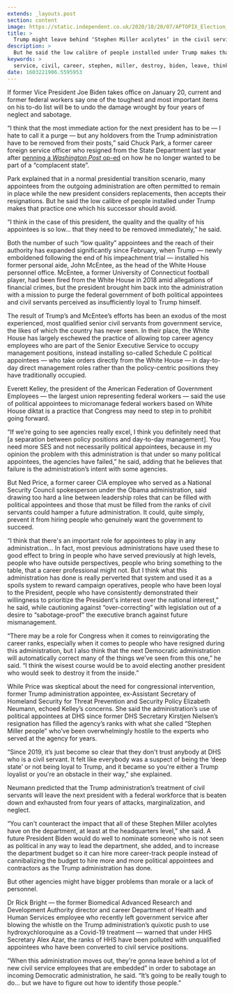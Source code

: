 ```yaml
--- 
extends: _layouts.post 
section: content 
image: https://static.independent.co.uk/2020/10/20/07/APTOPIX_Election_2020_Trump_40276.jpg 
title: > 
  Trump might leave behind ‘Stephen Miller acolytes’ in the civil service to destroy a Biden administration from the inside 
description: > 
  But he said the low calibre of people installed under Trump makes that practice one which his successor should avoid.You need more SES and not necessarily political appointees, because in my opinion the problem with this administration is that under so many political appointees, the agencies have failed,” he said, adding that he believes that failure is the administration’s intent with some agencies.She said the administration’s use of political appointees at DHS since former DHS Secretary Kirstjen Nielsen’s resignation has filled the agency’s ranks with what she called “Stephen Miller people” who’ve been overwhelmingly hostile to the experts who served at the agency for years.“Since 2019, it’s just become so clear that they don't trust anybody at DHS who is a civil servant.“You can't counteract the impact that all of these Stephen Miller acolytes have on the department, at least at the headquarters level,” she said. 
keywords: > 
  service, civil, career, stephen, miller, destroy, biden, leave, think, inside, president, trump, appointees, white, administration, political 
date: 1603221906.5595953 
--- 
```

<div><p class="sc-pHJJA iocNwz above-article-prompt-donations"></p><p class="sc-pTSbw gOmWnw">

</p><p>If former Vice President Joe Biden takes office on January 20, current and former federal workers say one of the toughest and most important items on his to-do list will be to undo the damage wrought by four years of neglect and sabotage.</p><p>&#8220;I think that the most immediate action for the next president has to be &#8212; I hate to call it a purge &#8212; but any holdovers from the Trump administration have to be removed from their posts,&#8221; said Chuck Park, a former career foreign service officer who resigned from the State Department last year after <a rel="nofollow" href="https://www.washingtonpost.com/opinions/i-can-no-longer-justify-being-a-part-of-trumps-complacent-state-so-im-resigning/2019/08/08/fed849e4-af14-11e9-8e77-03b30bc29f64_story.html">penning a <i>Washington Post</i> op-ed</a> on how he no longer wanted to be part of a &#8220;complacent state&#8221;.</p><p></p><p>Park explained that in a normal presidential transition scenario, many appointees from the outgoing administration are often permitted to remain in place while the new president considers replacements, then accepts their resignations. But he said the low calibre of people installed under Trump makes that practice one which his successor should avoid.</p><p id="article-im-prompt"></p><p>&#8220;I think in the case of this president, the quality and the quality of his appointees is so low&#8230; that they need to be removed immediately,&#8221; he said.</p><p></p><p></p><p>Both the number of such &#8220;low quality&#8221; appointees and the reach of their authority has expanded significantly since February, when Trump &#8212; newly emboldened following the end of his impeachment trial &#8212; installed his former personal aide, John McEntee, as the head of the White House personnel office. McEntee, a former University of Connecticut football player, had been fired from the White House in 2018 amid allegations of financial crimes, but the president brought him back into the administration with a mission to purge the federal government of both political appointees and civil servants perceived as insufficiently loyal to Trump himself.</p><p>The result of Trump&#8217;s and McEntee&#8217;s efforts has been an exodus of the most experienced, most qualified senior civil servants from government service, the likes of which the country has never seen. In their place, the White House has largely eschewed the practice of allowing top career agency employees who are part of the Senior Executive Service to occupy management positions, instead installing so-called Schedule C political appointees &#8212; who take orders directly from the White House &#8212; in day-to-day direct management roles rather than the policy-centric positions they have traditionally occupied.</p><p id="taboola-carousel-thumbnails"></p><p>Everett Kelley, the president of the American Federation of Government Employees &#8212; the largest union representing federal workers &#8212; said the use of political appointees to micromanage federal workers based on White House diktat is a practice that Congress may need to step in to prohibit going forward.</p><p>&#8220;If we&#8217;re going to see agencies really excel, I think you definitely need that [a separation between policy positions and day-to-day management]. You need more SES and not necessarily political appointees, because in my opinion the problem with this administration is that under so many political appointees, the agencies have failed,&#8221; he said, adding that he believes that failure is the administration&#8217;s intent with some agencies. </p><p>But Ned Price, a former career CIA employee who served as a National Security Council spokesperson under the Obama administration, said drawing too hard a line between leadership roles that can be filled with political appointees and those that must be filled from the ranks of civil servants could hamper a future administration. It could, quite simply, prevent it from hiring people who genuinely want the government to succeed. </p><p>&#8220;I think that there's an important role for appointees to play in any administration&#8230; In fact, most previous administrations have used these to good effect to bring in people who have served previously at high levels, people who have outside perspectives, people who bring something to the table, that a career professional might not. But I think what this administration has done is really perverted that system and used it as a spoils system to reward campaign operatives, people who have been loyal to the President, people who have consistently demonstrated their willingness to prioritize the President's interest over the national interest,&#8221; he said, while cautioning against &#8220;over-correcting&#8221; with legislation out of a desire to &#8220;sabotage-proof&#8221; the executive branch against future mismanagement. </p><p></p><p>&#8220;There may be a role for Congress when it comes to reinvigorating the career ranks, especially when it comes to people who have resigned during this administration, but I also think that the next Democratic administration will automatically correct many of the things we&#8217;ve seen from this one,&#8221; he said. &#8220;I think the wisest course would be to avoid electing another president who would seek to destroy it from the inside.&#8221;</p><p>While Price was skeptical about the need for congressional intervention, former Trump administration appointee, ex-Assistant Secretary of Homeland Security for Threat Prevention and Security Policy Elizabeth Neumann, echoed Kelley&#8217;s concerns. She said the administration&#8217;s use of political appointees at DHS since former DHS Secretary Kirstjen Nielsen&#8217;s resignation has filled the agency&#8217;s ranks with what she called &#8220;Stephen Miller people&#8221; who&#8217;ve been overwhelmingly hostile to the experts who served at the agency for years. </p><p></p><p>&#8220;Since 2019, it&#8217;s just become so clear that they don't trust anybody at DHS who is a civil servant. It felt like everybody was a suspect of being the &#8216;deep state&#8217; or not being loyal to Trump, and it became so you're either a Trump loyalist or you're an obstacle in their way,&#8221; she explained. </p><p>Neumann predicted that the Trump administration&#8217;s treatment of civil servants will leave the next president with a federal workforce that is beaten down and exhausted from four years of attacks, marginalization, and neglect.</p><p>&#8220;You can't counteract the impact that all of these Stephen Miller acolytes have on the department, at least at the headquarters level,&#8221; she said. A future President Biden would do well to nominate someone who is not seen as political in any way to lead the department, she added, and to increase the department budget so it can hire more career-track people instead of cannibalizing the budget to hire more and more political appointees and contractors as the Trump administration has done. </p><p>But other agencies might have bigger problems than morale or a lack of personnel.</p><p>Dr Rick Bright &#8212; the former Biomedical Advanced Research and Development Authority director and career Department of Health and Human Services employee who recently left government service after blowing the whistle on the Trump administration&#8217;s quixotic push to use hydroxychloroquine as a Covid-19 treatment &#8212; warned that under HHS Secretary Alex Azar, the ranks of HHS have been polluted with unqualified appointees who have been converted to civil service positions.</p><p></p><p>&#8220;When this administration moves out, they're gonna leave behind a lot of new civil service employees that are embedded&#8221; in order to sabotage an incoming Democratic administration, he said. &#8220;It&#8217;s going to be really tough to do&#8230; but we have to figure out how to identify those people.&#8221;</p><p class="sc-ptCms fzKffT"></p></div>